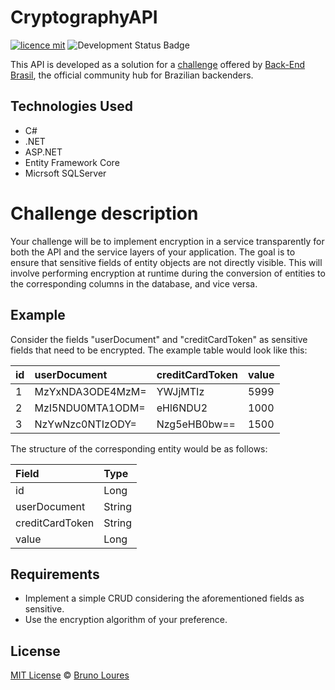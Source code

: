 # CryptographyAPI

[![licence mit](https://img.shields.io/badge/licence-MIT-blue.svg)](https://github.com/louresb/CryptographyAPI/blob/main/LICENSE)
![Development Status Badge](https://img.shields.io/badge/Status-In%20Progress-yellow)

This API is developed as a solution for a [challenge](https://github.com/backend-br/desafios) offered by [Back-End Brasil](https://github.com/backend-br),  the official community hub for Brazilian backenders.

## Technologies Used

- C#
- .NET
- ASP.NET
- Entity Framework Core
- Micrsoft SQLServer

# Challenge description

Your challenge will be to implement encryption in a service transparently for both the API and the service layers of your application. The goal is to ensure that sensitive fields of entity objects are not directly visible. This will involve performing encryption at runtime during the conversion of entities to the corresponding columns in the database, and vice versa.

## Example

Consider the fields "userDocument" and "creditCardToken" as sensitive fields that need to be encrypted. The example table would look like this:

| id | userDocument     | creditCardToken | value |
|:---|:-----------------|:----------------|:------|
| 1  | MzYxNDA3ODE4MzM= | YWJjMTIz        | 5999  |
| 2  | MzI5NDU0MTA1ODM= | eHl6NDU2        | 1000  |
| 3  | NzYwNzc0NTIzODY= | Nzg5eHB0bw==    | 1500  |

The structure of the corresponding entity would be as follows:

| Field           | Type   |
|:----------------|:-------|
| id              | Long   |
| userDocument    | String |
| creditCardToken | String |
| value           | Long   |

## Requirements

- Implement a simple CRUD considering the aforementioned fields as sensitive.
- Use the encryption algorithm of your preference. 

## License
[MIT License](https://github.com/louresb/CryptographyAPI/blob/main/LICENSE) © [Bruno Loures](https://github.com/louresb)
